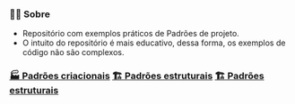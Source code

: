 ### 🤷‍♀️ Sobre 

- Repositório com exemplos práticos de Padrões de projeto. 
- O intuito do repositório é mais educativo, dessa forma, os exemplos de código não são complexos.

### [🏭 Padrões criacionais](https://github.com/AdrianeRibeiro/DesignPatternsRuby/blob/main/criacionais/)   [🏗️ Padrões estruturais](https://github.com/AdrianeRibeiro/DesignPatternsRuby/blob/main/estruturais/)   [🏗️ Padrões estruturais](https://github.com/AdrianeRibeiro/DesignPatternsRuby/blob/main/comportamentais/)


